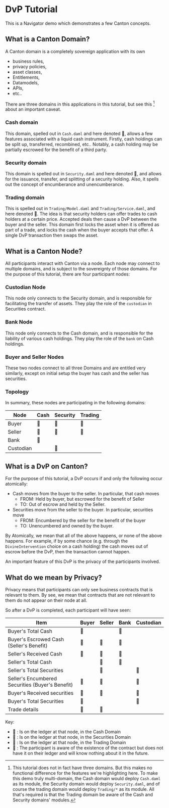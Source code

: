 # DvP Tutorial 

This is a Navigator demo which demonstrates a few Canton concepts.

## What is a Canton Domain? 

A Canton domain is a completely sovereign application with its own 
- business rules, 
- privacy policies, 
- asset classes, 
- Entitlements, 
- Datamodels, 
- APIs, 
- etc.. 

There are three domains in this applications in this tutorial, but see this [^1] about an important caveat. 

[^1]: This tutorial does not in fact have three domains. But this makes no functional difference for the features we're highlighting here. To make this demo truly multi-domain, the Cash domain would deploy `Cash.daml` as its module, the Security domain would deploy `Security.daml`, and of course the trading domain would deploy `Trading/*` as its module. All that's required is that the Trading domain be aware of the Cash and Security domains' modules.

### Cash domain 

This domain, spelled out in `Cash.daml` and here denoted :green_book:,  allows a few features associated with a liquid cash instrument. Firstly, cash holdings can be split up, transferred, recombined, etc.. Notably, a cash holding may be partially escrowed for the benefit of a third party. 

### Security domain 

This domain is spelled out in `Security.daml` and here denoted :blue_book:, and allows for the issuance, transfer, and splitting of a security holding. Also, it spells out the concept of encumberance and unencumberance. 

### Trading domain 

This is spelled out in `Trading/Model.daml` and `Trading/Service.daml`, and here denoted :ledger:. The idea is that security holders can offer trades to cash holders at a certain price. Accepted deals then cause a DvP between the buyer and the seller. This domain first locks the asset when it is offered as part of a trade, and locks the cash when the buyer accepts that offer. A single DvP transaction then swaps the asset. 

## What is a Canton Node? 

All participants interact with Canton via a node. Each node may connect to multiple domains, and is subject to the sovereignty of those domains. For the purpose of this tutorial, there are four participant nodes: 

### Custodian Node 

This node only connects to the Security domain, and is responsible for facilitating the transfer of assets. They play the role of the `custodian` in Securities contract. 

### Bank Node 

This node only connects to the Cash domain, and is responsible for the liability of various cash holdings. They play the role of the `bank` on Cash holdings.

### Buyer and Seller Nodes 

These two nodes connect to all three Domains and are entitled very similarly, except on initial setup the buyer has cash and the seller has securities. 

### Topology

In summary, these nodes are participating in the following domains:

| Node      | Cash         | Security    | Trading  | 
|-----------|--------------|-------------|----------|
| Buyer     | :green_book: | :blue_book: | :ledger: |
| Seller    | :green_book: | :blue_book: | :ledger: |
| Bank      | :green_book: |             |          |
| Custodian |              | :blue_book: |          |

## What is a DvP on Canton? 

For the purpose of this tutorial, a DvP occurs if and only the following occur atomically: 
- Cash moves from the buyer to the seller. In particular, that cash moves 
  - FROM: Held by buyer, but escrowed for the benefit of Seller 
  - TO: Out of escrow and held by the Seller.
- Securities move from the seller to the buyer. In particular, securities move
  - FROM: Encumbered by the seller for the benefit of the buyer 
  - TO: Unencumbered and owned by the buyer. 

By Atomically, we mean that all of the above happens, or none of the above happens. For example, if by some chance (e.g. through the `DivineIntervention` choice on a cash holding) the cash moves out of escrow before the DvP, then the transaction cannot happen. 

An important feature of this DvP is the privacy of the participants involved. 

## What do we mean by Privacy? 

Privacy means that participants can only see business contracts that is relevant to them. By see, we mean that contracts that are not relevant to them do not appear on their node at all. 

So after a DvP is completed, each participant will have seen:

| Item                                                    | Buyer        | Seller       | Bank         | Custodian   |
|---------------------------------------------------------|--------------|--------------|--------------|-------------|
| Buyer's Total Cash                                      | :green_book: |              | :green_book: |             |
| Buyer's Escrowed Cash (Seller's Benefit)                | :green_book: | :green_book: | :green_book: |             |
| Seller's Received Cash                                  | :eyes:       | :green_book: | :green_book: |             |
| Seller's Total Cash                                     |              | :green_book: | :green_book: |             |
| Seller's Total Securities                               |              | :blue_book:  |              | :blue_book: |
| Seller's Encumbered Securities (Buyer's Benefit)        | :blue_book:  | :blue_book:  |              | :blue_book: |
| Buyer's Received securities                             | :blue_book:  | :eyes:       |              | :blue_book: |
| Buyer's Total Securities                                | :blue_book:  |              |              | :blue_book: |
| Trade details                                           | :ledger:     | :ledger:|    |              |             |


Key: 

- :green_book: : Is on the ledger at that node, in the Cash Domain 
- :blue_book:  : Is on the ledger at that node, in the Securities Domain 
- :ledger:     : Is on the ledger at that node, in the Trading Domain
- :eyes:       : The participant is aware of the existence of the contract but does not have it on their ledger and will know nothing about it in the future. 